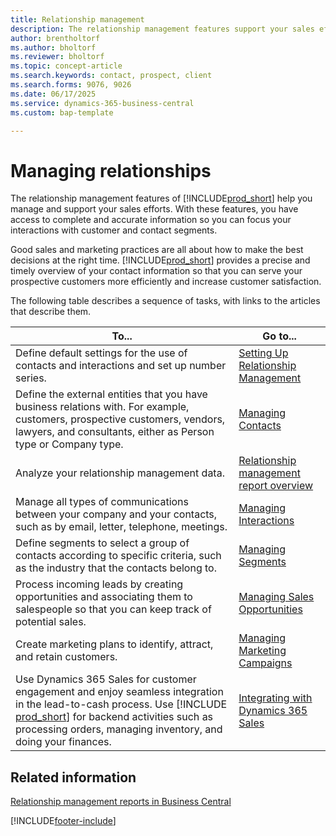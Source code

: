 ```yaml
---
title: Relationship management
description: The relationship management features support your sales efforts and let you access information about contacts and prospects to serve customers efficiently.
author: brentholtorf
ms.author: bholtorf
ms.reviewer: bholtorf
ms.topic: concept-article
ms.search.keywords: contact, prospect, client
ms.search.forms: 9076, 9026
ms.date: 06/17/2025
ms.service: dynamics-365-business-central
ms.custom: bap-template

---
```

# Managing relationships

The relationship management features of [!INCLUDE[prod_short](includes/prod_short.md)] help you manage and support your sales efforts. With these features, you have access to complete and accurate information so you can focus your interactions with customer and contact segments.

Good sales and marketing practices are all about how to make the best decisions at the right time. [!INCLUDE[prod_short](includes/prod_short.md)] provides a precise and timely overview of your contact information so that you can serve your prospective customers more efficiently and increase customer satisfaction.

The following table describes a sequence of tasks, with links to the articles that describe them.  

| To... | Go to... |
| --- | --- |
|Define default settings for the use of contacts and interactions and set up number series.|[Setting Up Relationship Management](marketing-setup-marketing.md)|
|Define the external entities that you have business relations with. For example, customers, prospective customers, vendors, lawyers, and consultants, either as Person type or Company type.|[Managing Contacts](marketing-contacts.md)|
|Analyze your relationship management data. | [Relationship management report overview](marketing-reports.md) |
|Manage all types of communications between your company and your contacts, such as by email, letter, telephone, meetings.|[Managing Interactions](marketing-interactions.md)|
|Define segments to select a group of contacts according to specific criteria, such as the industry that the contacts belong to.|[Managing Segments](marketing-segments.md)|
|Process incoming leads by creating opportunities and associating them to salespeople so that you can keep track of potential sales.|[Managing Sales Opportunities](marketing-manage-sales-opportunities.md)|
|Create marketing plans to identify, attract, and retain customers.|[Managing Marketing Campaigns](marketing-campaigns.md)|
|Use Dynamics 365 Sales for customer engagement and enjoy seamless integration in the lead-to-cash process. Use [!INCLUDE [prod_short](includes/prod_short.md)] for backend activities such as processing orders, managing inventory, and doing your finances.|[Integrating with Dynamics 365 Sales](marketing-integrate-dynamicscrm.md)|

## Related information

[Relationship management reports in Business Central](marketing-reports.md)

[!INCLUDE[footer-include](includes/footer-banner.md)]
